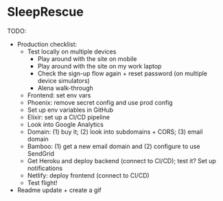 # SleepRescue

TODO:
- Production checklist:
    - Test locally on multiple devices
        - Play around with the site on mobile
        - Play around with the site on my work laptop
        - Check the sign-up flow again + reset password (on multiple device simulators)
        - Alena walk-through
    - Frontend: set env vars
    - Phoenix: remove secret config and use prod config
    - Set up env variables in GitHub
    - Elixir: set up a CI/CD pipeline
    - Look into Google Analytics
    - Domain: (1) buy it; (2) look into subdomains + CORS; (3) email domain
    - Bamboo: (1) get a new email domain and (2) configure to use SendGrid
    - Get Heroku and deploy backend (connect to CI/CD); test it? Set up notifications
    - Netlify: deploy frontend (connect to CI/CD)
    - Test flight!
- Readme update + create a gif
